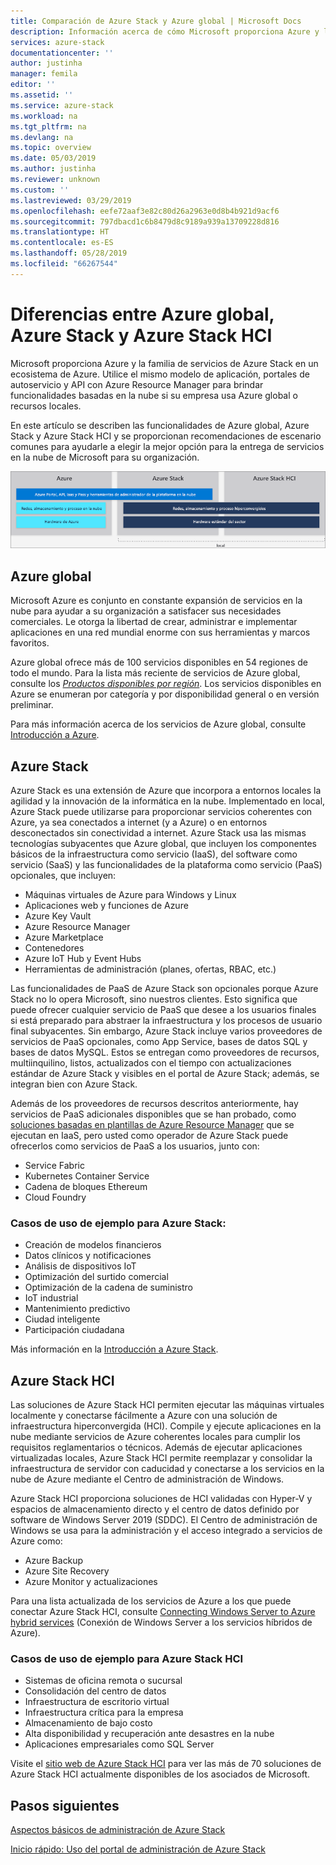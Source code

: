 ```yaml
---
title: Comparación de Azure Stack y Azure global | Microsoft Docs
description: Información acerca de cómo Microsoft proporciona Azure y la familia de servicios de Azure Stack en un ecosistema de Azure
services: azure-stack
documentationcenter: ''
author: justinha
manager: femila
editor: ''
ms.assetid: ''
ms.service: azure-stack
ms.workload: na
ms.tgt_pltfrm: na
ms.devlang: na
ms.topic: overview
ms.date: 05/03/2019
ms.author: justinha
ms.reviewer: unknown
ms.custom: ''
ms.lastreviewed: 03/29/2019
ms.openlocfilehash: eefe72aaf3e82c80d26a2963e0d8b4b921d9acf6
ms.sourcegitcommit: 797dbacd1c6b8479d8c9189a939a13709228d816
ms.translationtype: HT
ms.contentlocale: es-ES
ms.lasthandoff: 05/28/2019
ms.locfileid: "66267544"
---
```

# <a name="differences-between-global-azure-azure-stack-and-azure-stack-hci"></a>Diferencias entre Azure global, Azure Stack y Azure Stack HCI

Microsoft proporciona Azure y la familia de servicios de Azure Stack en un ecosistema de Azure. Utilice el mismo modelo de aplicación, portales de autoservicio y API con Azure Resource Manager para brindar funcionalidades basadas en la nube si su empresa usa Azure global o recursos locales.

En este artículo se describen las funcionalidades de Azure global, Azure Stack y Azure Stack HCI y se proporcionan recomendaciones de escenario comunes para ayudarle a elegir la mejor opción para la entrega de servicios en la nube de Microsoft para su organización.

![Información general del ecosistema de Azure](./media/compare-azure-azure-stack/azure-family.png)

## <a name="global-azure"></a>Azure global

Microsoft Azure es conjunto en constante expansión de servicios en la nube para ayudar a su organización a satisfacer sus necesidades comerciales. Le otorga la libertad de crear, administrar e implementar aplicaciones en una red mundial enorme con sus herramientas y marcos favoritos.

Azure global ofrece más de 100 servicios disponibles en 54 regiones de todo el mundo. Para la lista más reciente de servicios de Azure global, consulte los [*Productos disponibles por región*](https://azure.microsoft.com/regions/services). Los servicios disponibles en Azure se enumeran por categoría y por disponibilidad general o en versión preliminar.

Para más información acerca de los servicios de Azure global, consulte [Introducción a Azure](https://docs.microsoft.com/azure/#pivot=get-started&panel=get-started1).

## <a name="azure-stack"></a>Azure Stack

Azure Stack es una extensión de Azure que incorpora a entornos locales la agilidad y la innovación de la informática en la nube. Implementado en local, Azure Stack puede utilizarse para proporcionar servicios coherentes con Azure, ya sea conectados a internet (y a Azure) o en entornos desconectados sin conectividad a internet. Azure Stack usa las mismas tecnologías subyacentes que Azure global, que incluyen los componentes básicos de la infraestructura como servicio (IaaS), del software como servicio (SaaS) y las funcionalidades de la plataforma como servicio (PaaS) opcionales, que incluyen:

- Máquinas virtuales de Azure para Windows y Linux
- Aplicaciones web y funciones de Azure
- Azure Key Vault
- Azure Resource Manager
- Azure Marketplace
- Contenedores
- Azure IoT Hub y Event Hubs
- Herramientas de administración (planes, ofertas, RBAC, etc.)

Las funcionalidades de PaaS de Azure Stack son opcionales porque Azure Stack no lo opera Microsoft, sino nuestros clientes. Esto significa que puede ofrecer cualquier servicio de PaaS que desee a los usuarios finales si está preparado para abstraer la infraestructura y los procesos de usuario final subyacentes. Sin embargo, Azure Stack incluye varios proveedores de servicios de PaaS opcionales, como App Service, bases de datos SQL y bases de datos MySQL. Estos se entregan como proveedores de recursos, multiinquilino, listos, actualizados con el tiempo con actualizaciones estándar de Azure Stack y visibles en el portal de Azure Stack; además, se integran bien con Azure Stack.

Además de los proveedores de recursos descritos anteriormente, hay servicios de PaaS adicionales disponibles que se han probado, como [soluciones basadas en plantillas de Azure Resource Manager](https://github.com/Azure/AzureStack-QuickStart-Templates) que se ejecutan en IaaS, pero usted como operador de Azure Stack puede ofrecerlos como servicios de PaaS a los usuarios, junto con:

- Service Fabric
- Kubernetes Container Service
- Cadena de bloques Ethereum
- Cloud Foundry

### <a name="example-use-cases-for-azure-stack"></a>Casos de uso de ejemplo para Azure Stack:

- Creación de modelos financieros
- Datos clínicos y notificaciones
- Análisis de dispositivos IoT
- Optimización del surtido comercial
- Optimización de la cadena de suministro
- IoT industrial
- Mantenimiento predictivo
- Ciudad inteligente
- Participación ciudadana

Más información en la [Introducción a Azure Stack](azure-stack-overview.md).

## <a name="azure-stack-hci"></a>Azure Stack HCI 

Las soluciones de Azure Stack HCI permiten ejecutar las máquinas virtuales localmente y conectarse fácilmente a Azure con una solución de infraestructura hiperconvergida (HCI). Compile y ejecute aplicaciones en la nube mediante servicios de Azure coherentes locales para cumplir los requisitos reglamentarios o técnicos. Además de ejecutar aplicaciones virtualizadas locales, Azure Stack HCI permite reemplazar y consolidar la infraestructura de servidor con caducidad y conectarse a los servicios en la nube de Azure mediante el Centro de administración de Windows.

Azure Stack HCI proporciona soluciones de HCI validadas con Hyper-V y espacios de almacenamiento directo y el centro de datos definido por software de Windows Server 2019 (SDDC). El Centro de administración de Windows se usa para la administración y el acceso integrado a servicios de Azure como:

- Azure Backup
- Azure Site Recovery
- Azure Monitor y actualizaciones

Para una lista actualizada de los servicios de Azure a los que puede conectar Azure Stack HCI, consulte [Connecting Windows Server to Azure hybrid services](https://docs.microsoft.com/windows-server/azure-hybrid-services/index) (Conexión de Windows Server a los servicios híbridos de Azure).

### <a name="example-use-cases-for-azure-stack-hci"></a>Casos de uso de ejemplo para Azure Stack HCI
- Sistemas de oficina remota o sucursal
- Consolidación del centro de datos
- Infraestructura de escritorio virtual
- Infraestructura crítica para la empresa
- Almacenamiento de bajo costo
- Alta disponibilidad y recuperación ante desastres en la nube
- Aplicaciones empresariales como SQL Server

Visite el [sitio web de Azure Stack HCI](https://azure.microsoft.com/overview/azure-stack/hci/) para ver las más de 70 soluciones de Azure Stack HCI actualmente disponibles de los asociados de Microsoft.

## <a name="next-steps"></a>Pasos siguientes

[Aspectos básicos de administración de Azure Stack](azure-stack-manage-basics.md)

[Inicio rápido: Uso del portal de administración de Azure Stack](azure-stack-manage-portals.md)
